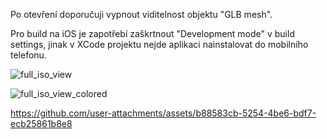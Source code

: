 Po otevření doporučuji vypnout viditelnost objektu "GLB mesh".

Pro build na iOS je zapotřebí zaškrtnout "Development mode" v build settings, jinak v XCode projektu nejde aplikaci nainstalovat do mobilního telefonu.

![full_iso_view](https://github.com/user-attachments/assets/f0dcac0d-ba94-45d8-ab5d-ef6f2ae549fc)

![full_iso_view_colored](https://github.com/user-attachments/assets/ef292e67-9bc0-43a8-b9d9-94361e37886c)

https://github.com/user-attachments/assets/b88583cb-5254-4be6-bdf7-ecb25861b8e8
